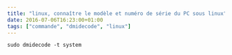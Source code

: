 ```yaml
---
title: "linux, connaître le modèle et numéro de série du PC sous linux"
date: 2016-07-06T16:23:00+01:00
tags: ["commande", "dmidecode", "linux"]
---
```


```
sudo dmidecode -t system
```
